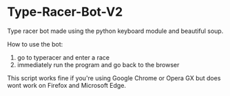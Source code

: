 # Type-Racer-Bot-V2
Type racer bot made using the python keyboard module and beautiful soup.

How to use the bot:
1) go to typeracer and enter a race
2) immediately run the program and go back to the browser

This script works fine if you're using Google Chrome or Opera GX but does wont work on Firefox and Microsoft Edge.
